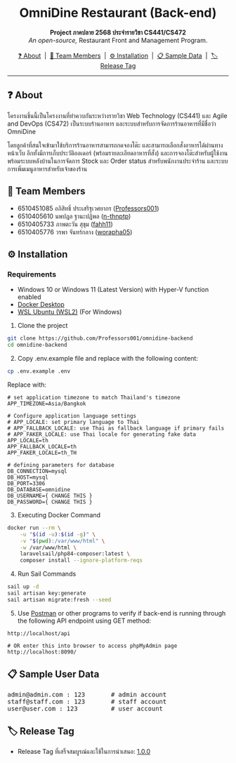 <h1 align="center">OmniDine Restaurant (Back-end)</h1>
<p align="center">
    <b>Project ภาคปลาย 2568 ประจำรายวิชา CS441/CS472</b> <br>
    <i>An open-source,</i> Restaurant Front and Management Program.<br>
    <br>
    <a href="#-about">❓ About</a>‎ ‎ |‎ ‎ 
    <a href="#-team-members">👥 Team Members</a>‎ ‎ |‎ ‎ 
    <a href="#%EF%B8%8F-installation">⚙️ Installation</a>‎ ‎ |‎ ‎ 
    <a href="#-sample-user-data">📋 Sample Data</a>‎ ‎ |‎ ‎ 
    <a href="#%EF%B8%8F-release-tag">🏷️ Release Tag</a>
</p>

---

## ❓ About
โครงงานชิ้นนี้เป็นโครงงานที่ทำควบกันระหว่างรายวิชา Web Technology (CS441) และ Agile and DevOps (CS472) เป็นระบบร้านอาหาร และระบบสำหรับการจัดการร้านอาหารที่มีชื่อว่า OmniDine

โดยลูกค้าที่สนใจเข้ามาใช้บริการร้านอาหารสามารถกดจองโต๊ะ และสามารถเลือกสั่งอาหารได้ผ่านทางหน้าเว็บ อีกทั้งมีการเก็บประวัติออเดอร์ (พร้อมรายละเอียดอาหารที่สั่ง) และการจองโต๊ะสำหรับผู้ใช้งาน พร้อมระบบหลังบ้านในการจัดการ Stock และ Order status สำหรับพนักงานประจำร้าน และระบบการเพิ่มเมนูอาหารสำหรับเจ้าของร้าน

## 👥 Team Members
- 6510451085 อภิสิทธิ์ ประเสริฐเวศยากร (<a href="https://github.com/Professors001">Professors001</a>)
- 6510405610 นพปฎล ฐานะปฏิพล (<a href="https://github.com/n-thnptp">n-thnptp</a>)
- 6510405733 ภาพตะวัน สุขุม (<a href="https://github.com/fahh11">fahh11</a>)
- 6510405776 วรพา จันทร์กลาง (<a href="https://github.com/worapha05">worapha05</a>)


## ⚙️ Installation
### Requirements
- Windows 10 or Windows 11 (Latest Version) with Hyper-V function enabled
- <a href="https://www.java.com/en/">Docker Desktop</a>
- <a href="https://ubuntu.com/desktop/wsl">WSL Ubuntu (WSL2)</a> (For Windows)

1. Clone the project

```bash
git clone https://github.com/Professors001/omnidine-backend
cd omnidine-backend
```

2. Copy .env.example file and replace with the following content:
```bash
cp .env.example .env
```

Replace with:
```env
# set application timezone to match Thailand's timezone
APP_TIMEZONE=Asia/Bangkok
```

```env
# Configure application language settings
# APP_LOCALE: set primary language to Thai
# APP_FALLBACK_LOCALE: use Thai as fallback language if primary fails
# APP_FAKER_LOCALE: use Thai locale for generating fake data
APP_LOCALE=th
APP_FALLBACK_LOCALE=th
APP_FAKER_LOCALE=th_TH
```

```env
# defining parameters for database
DB_CONNECTION=mysql
DB_HOST=mysql
DB_PORT=3306
DB_DATABASE=omnidine
DB_USERNAME={ CHANGE THIS }
DB_PASSWORD={ CHANGE THIS }
```

3. Executing Docker Command
```bash
docker run --rm \
    -u "$(id -u):$(id -g)" \
    -v "$(pwd):/var/www/html" \
    -w /var/www/html \
    laravelsail/php84-composer:latest \
    composer install --ignore-platform-reqs
```

4. Run Sail Commands
```bash
sail up -d
sail artisan key:generate
sail artisan migrate:fresh --seed
```

5. Use <a href="https://www.postman.com/downloads/">Postman</a> or other programs to verify if back-end is running through the following API endpoint using GET method:
```
http://localhost/api

# OR enter this into browser to access phpMyAdmin page
http://localhost:8090/
```

## 📋 Sample User Data
<pre>
admin@admin.com : 123       # admin account
staff@staff.com : 123       # staff account
user@user.com : 123         # user account
</pre>

## 🏷️ Release Tag
- Release Tag ที่เสร็จสมบูรณ์และใช้ในการนำเสนอ: <a href="https://github.com/omnidine/omnidine-backend/releases/tag/1.0.0">1.0.0</a>